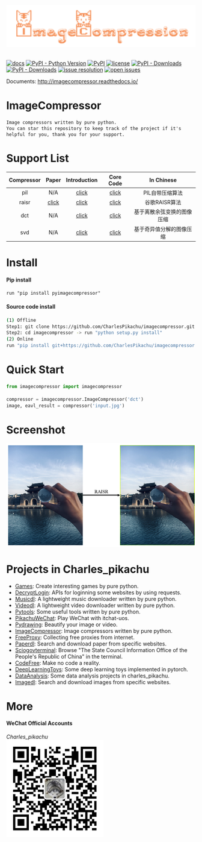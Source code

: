 <div align="center">
  <img src="./docs/logo.png" width="600"/>
</div>
<br />

[![docs](https://img.shields.io/badge/docs-latest-blue)](http://imagecompressor.readthedocs.io/)
[![PyPI - Python Version](https://img.shields.io/pypi/pyversions/pyimagecompressor)](https://pypi.org/project/pyimagecompressor/)
[![PyPI](https://img.shields.io/pypi/v/pyimagecompressor)](https://pypi.org/project/pyimagecompressor)
[![license](https://img.shields.io/github/license/CharlesPikachu/imagecompressor.svg)](https://github.com/CharlesPikachu/imagecompressor/blob/master/LICENSE)
[![PyPI - Downloads](https://pepy.tech/badge/pyimagecompressor)](https://pypi.org/project/pyimagecompressor/)
[![PyPI - Downloads](https://img.shields.io/pypi/dm/pyimagecompressor?style=flat-square)](https://pypi.org/project/pyimagecompressor/)
[![issue resolution](https://isitmaintained.com/badge/resolution/CharlesPikachu/imagecompressor.svg)](https://github.com/CharlesPikachu/imagecompressor/issues)
[![open issues](https://isitmaintained.com/badge/open/CharlesPikachu/imagecompressor.svg)](https://github.com/CharlesPikachu/imagecompressor/issues)

Documents: http://imagecompressor.readthedocs.io/


# ImageCompressor
```
Image compressors written by pure python.
You can star this repository to keep track of the project if it's helpful for you, thank you for your support.
```


# Support List
|   Compressor         |      Paper                                          | Introduction                                                  | Core Code                                               | In Chinese                    |
|   :----:             |      :----:                                         | :----:                                                        | :----:                                                  | :----:                        |
|   pil                |      N/A                                            | [click](https://mp.weixin.qq.com/s/hkUqyCO4lC_zLo0II_NUgA)    | [click](./imagecompressor/modules/compressors/pil.py)   | PIL自带压缩算法               |
|   raisr              |      [click](https://arxiv.org/pdf/1606.01299.pdf)  | [click](https://mp.weixin.qq.com/s/hkUqyCO4lC_zLo0II_NUgA)    | [click](./imagecompressor/modules/compressors/raisr.py) | 谷歌RAISR算法                 |
|   dct                |      N/A                                            | [click](https://mp.weixin.qq.com/s/hkUqyCO4lC_zLo0II_NUgA)    | [click](./imagecompressor/modules/compressors/dct.py)   | 基于离散余弦变换的图像压缩    |
|   svd                |      N/A                                            | [click](https://mp.weixin.qq.com/s/hkUqyCO4lC_zLo0II_NUgA)    | [click](./imagecompressor/modules/compressors/svd.py)   | 基于奇异值分解的图像压缩      |


# Install

#### Pip install
```
run "pip install pyimagecompressor"
```

#### Source code install
```sh
(1) Offline
Step1: git clone https://github.com/CharlesPikachu/imagecompressor.git
Step2: cd imagecompressor -> run "python setup.py install"
(2) Online
run "pip install git+https://github.com/CharlesPikachu/imagecompressor.git@master"
```


# Quick Start
```python
from imagecompressor import imagecompressor

compressor = imagecompressor.ImageCompressor('dct')
image, eavl_result = compressor('input.jpg')
```


# Screenshot
![img](./docs/screenshot.png)


# Projects in Charles_pikachu
- [Games](https://github.com/CharlesPikachu/Games): Create interesting games by pure python.
- [DecryptLogin](https://github.com/CharlesPikachu/DecryptLogin): APIs for loginning some websites by using requests.
- [Musicdl](https://github.com/CharlesPikachu/musicdl): A lightweight music downloader written by pure python.
- [Videodl](https://github.com/CharlesPikachu/videodl): A lightweight video downloader written by pure python.
- [Pytools](https://github.com/CharlesPikachu/pytools): Some useful tools written by pure python.
- [PikachuWeChat](https://github.com/CharlesPikachu/pikachuwechat): Play WeChat with itchat-uos.
- [Pydrawing](https://github.com/CharlesPikachu/pydrawing): Beautify your image or video.
- [ImageCompressor](https://github.com/CharlesPikachu/imagecompressor): Image compressors written by pure python.
- [FreeProxy](https://github.com/CharlesPikachu/freeproxy): Collecting free proxies from internet.
- [Paperdl](https://github.com/CharlesPikachu/paperdl): Search and download paper from specific websites.
- [Sciogovterminal](https://github.com/CharlesPikachu/sciogovterminal): Browse "The State Council Information Office of the People's Republic of China" in the terminal.
- [CodeFree](https://github.com/CharlesPikachu/codefree): Make no code a reality.
- [DeepLearningToys](https://github.com/CharlesPikachu/deeplearningtoys): Some deep learning toys implemented in pytorch.
- [DataAnalysis](https://github.com/CharlesPikachu/dataanalysis): Some data analysis projects in charles_pikachu.
- [Imagedl](https://github.com/CharlesPikachu/imagedl): Search and download images from specific websites.


# More
#### WeChat Official Accounts
*Charles_pikachu*  
![img](./docs/pikachu.jpg)